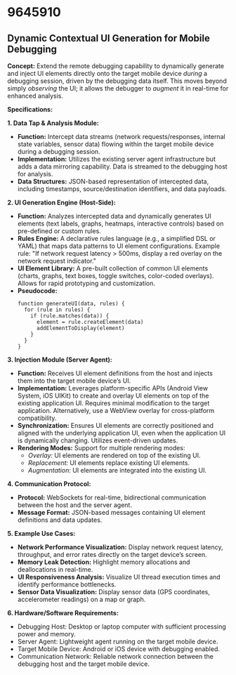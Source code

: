 # 9645910

## Dynamic Contextual UI Generation for Mobile Debugging

**Concept:** Extend the remote debugging capability to dynamically generate and inject UI elements directly onto the target mobile device *during* a debugging session, driven by the debugging data itself.  This moves beyond simply *observing* the UI; it allows the debugger to *augment* it in real-time for enhanced analysis.

**Specifications:**

**1. Data Tap & Analysis Module:**

*   **Function:** Intercept data streams (network requests/responses, internal state variables, sensor data) flowing within the target mobile device during a debugging session.
*   **Implementation:** Utilizes the existing server agent infrastructure but adds a data mirroring capability. Data is streamed to the debugging host for analysis.
*   **Data Structures:**  JSON-based representation of intercepted data, including timestamps, source/destination identifiers, and data payloads.

**2. UI Generation Engine (Host-Side):**

*   **Function:** Analyzes intercepted data and dynamically generates UI elements (text labels, graphs, heatmaps, interactive controls) based on pre-defined or custom rules.
*   **Rules Engine:**  A declarative rules language (e.g., a simplified DSL or YAML) that maps data patterns to UI element configurations.  Example rule:  "If network request latency > 500ms, display a red overlay on the network request indicator."
*   **UI Element Library:** A pre-built collection of common UI elements (charts, graphs, text boxes, toggle switches, color-coded overlays).  Allows for rapid prototyping and customization.
*   **Pseudocode:**
    ```
    function generateUI(data, rules) {
      for (rule in rules) {
        if (rule.matches(data)) {
          element = rule.createElement(data)
          addElementToDisplay(element)
        }
      }
    }
    ```

**3. Injection Module (Server Agent):**

*   **Function:**  Receives UI element definitions from the host and injects them into the target mobile device’s UI.
*   **Implementation:**  Leverages platform-specific APIs (Android View System, iOS UIKit) to create and overlay UI elements on top of the existing application UI.  Requires minimal modification to the target application.  Alternatively, use a WebView overlay for cross-platform compatibility.
*   **Synchronization:**  Ensures UI elements are correctly positioned and aligned with the underlying application UI, even when the application UI is dynamically changing. Utilizes event-driven updates.
*   **Rendering Modes:** Support for multiple rendering modes:
    *   *Overlay:* UI elements are rendered on top of the existing UI.
    *   *Replacement:* UI elements replace existing UI elements.
    *   *Augmentation:* UI elements are integrated into the existing UI.

**4. Communication Protocol:**

*   **Protocol:**  WebSockets for real-time, bidirectional communication between the host and the server agent.
*   **Message Format:**  JSON-based messages containing UI element definitions and data updates.

**5. Example Use Cases:**

*   **Network Performance Visualization:** Display network request latency, throughput, and error rates directly on the target device’s screen.
*   **Memory Leak Detection:** Highlight memory allocations and deallocations in real-time.
*   **UI Responsiveness Analysis:**  Visualize UI thread execution times and identify performance bottlenecks.
*   **Sensor Data Visualization:**  Display sensor data (GPS coordinates, accelerometer readings) on a map or graph.

**6. Hardware/Software Requirements:**

*   Debugging Host:  Desktop or laptop computer with sufficient processing power and memory.
*   Server Agent:  Lightweight agent running on the target mobile device.
*   Target Mobile Device:  Android or iOS device with debugging enabled.
*   Communication Network: Reliable network connection between the debugging host and the target mobile device.